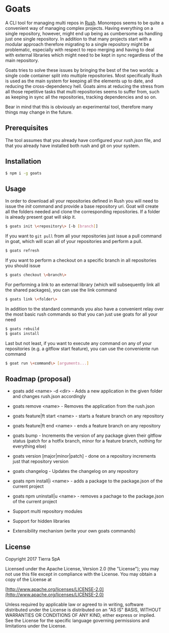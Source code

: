 # Goats

A CLI tool for managing multi repos in [Rush](http://aka.ms/rush).
Monorepos seems to be quite a convenient way of managing complex projects. Having everything on a single repository, however, might end up being as cumbersome as 
handling just one single repository. In addition to that many projects start with a modular approach therefore migrating to a single repository might be problematic,
especially with respect to repo merging and having to deal with external libraries which might need to be kept in sync regardless of the main repository.

Goats tries to solve these issues by bringing the best of the two worlds: a single code container split into multiple repositories. Most specifically Rush is used
as the main system for keeping all the elements up to date, and reducing the cross-dependency hell. Goats aims at reducing the stress from all those repetitive tasks
that multi repositories seems to suffer from, such as keeping in sync all the repositories, tracking dependencies and so on.

Bear in mind that this is obviously an experimental tool, therefore many things may change in the future.

## Prerequisites

The tool assumes that you already have configured your *rush.json* file, and that you already have installed both rush and git on your system.

## Installation

```bash
$ npm i -g goats
```

## Usage

In order to download all your repositories defined in Rush you will need to issue the *init* command and provide a base repository uri. Goat will create all the folders needed and clone the corresponding repositories. If a folder is already present goat will skip it.

```bash
$ goats init \<repository\> [-b [branch]]
```

If you want to `git pull` from all your repositories just issue a pull command in goat, which will scan all  of your repositories and perform a pull.

```bash
$ goats refresh
```

If you want to perform a checkout on a specific branch in all repositories you should issue

```bash
$ goats checkout \<branch\>
```

For performing a link to an external library (which will subsequently link all the shared packages), you can use the link command

```bash
$ goats link \<folder\>
```

In addition to the standard commands you also have a convenient relay over the most basic rush commands so that you can just use goats for all your need

```bash
$ goats rebuild
$ goats install
```

Last but not least, if you want to execute any command on any of your repositories (e.g. a gitflow start feature), you can use the conveniente run command

```bash
$ goat run \<command\> [arguments...]
```

## Roadmap (proposal)

* goats add \<name\> -d \<dir\> - Adds a new application in the given folder and changes rush.json accordingly
* goats remove \<name\> - Removes the application from the rush.json
* goats feature|ft start \<name\> - starts a feature branch on any repository
* goats feature|ft end \<name\> - ends a feature branch on any repository
* goats bump - Increments the version of any package given their gitflow status (patch for a hotfix branch, minor for a feature branch, nothing for everything else)
* goats version [major|minor|patch] - done on a repository increments just that repository version
* goats changelog - Updates the changelog on any repository
* goats npm install|i \<name\> - adds a package to the package.json of the current project
* goats npm uninstall|u \<name\> - removes a pachage to the package.json of the current project

* Support multi repository modules
* Support for hidden libraries
* Extensibility mechanism (write your own goats commands)

## License

Copyright 2017 Tierra SpA

Licensed under the Apache License, Version 2.0 (the "License");
you may not use this file except in compliance with the License.
You may obtain a copy of the License at

[http://www.apache.org/licenses/LICENSE-2.0](http://www.apache.org/licenses/LICENSE-2.0)

Unless required by applicable law or agreed to in writing, software
distributed under the License is distributed on an "AS IS" BASIS,
WITHOUT WARRANTIES OR CONDITIONS OF ANY KIND, either express or implied.
See the License for the specific language governing permissions and
limitations under the License.